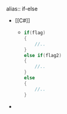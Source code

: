 alias:: if-else

- [[C#]]
	- ``` c#
	  if(flag)
	  {
	      //..
	  }
	  else if(flag2)
	  {
	      //..
	  }
	  else
	  {
	      //..
	  }
	  ```
-